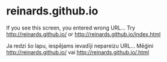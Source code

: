 # reinards.github.io
If you see this screen, you entered wrong URL... Try http://reinards.github.io/ or http://reinards.github.io/index.html

Ja redzi šo lapu, iespējams ievadīji nepareizu URL... Mēģini http://reinards.github.io/ vai http://reinards.github.io/.html
